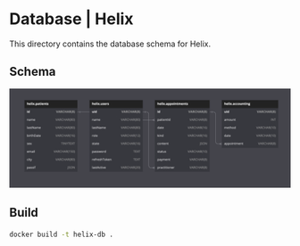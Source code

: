 # Database | Helix

This directory contains the database schema for Helix.

## Schema

![helix-schema](assets/helix-schema.png)

## Build

```bash
docker build -t helix-db .
```
